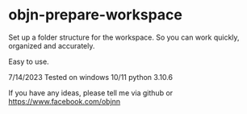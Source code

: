 # objn-prepare-workspace

Set up a folder structure for the workspace. So you can work quickly, organized and accurately.

Easy to use.

7/14/2023 Tested on
windows 10/11
python 3.10.6

If you have any ideas, please tell me via github or https://www.facebook.com/objnn
